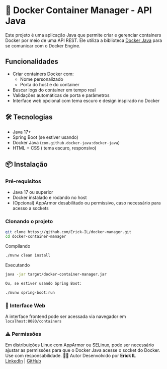 # 🐳 Docker Container Manager - API Java

Este projeto é uma aplicação Java que permite criar e gerenciar containers Docker por meio de uma API REST. Ele utiliza a biblioteca [Docker Java](https://github.com/docker-java/docker-java) para se comunicar com o Docker Engine.

## Funcionalidades

-  Criar containers Docker com:
    - Nome personalizado
    - Porta do host e do container
-  Buscar logs do container em tempo real
-  Validações automáticas de porta e parâmetros
-  Interface web opcional com tema escuro e design inspirado no Docker

## 🛠️ Tecnologias

- Java 17+
- Spring Boot (se estiver usando)
- Docker Java (`com.github.docker-java:docker-java`)
- HTML + CSS ( tema escuro, responsivo)

## 📦 Instalação

### Pré-requisitos

- Java 17 ou superior
- Docker instalado e rodando no host
- (Opcional) AppArmor desabilitado ou permissivo, caso necessário para acesso a sockets

### Clonando o projeto

```bash
git clone https://github.com/Erick-IL/docker-manager.git
cd docker-container-manager
```

Compilando
```bash
./mvnw clean install
```

Executando
```bash
java -jar target/docker-container-manager.jar

Ou, se estiver usando Spring Boot:

./mvnw spring-boot:run
```

### 🎨 Interface Web
A interface frontend pode ser acessada via navegador em `localhost:8080/containers`


### ⚠️ Permissões

Em distribuições Linux com AppArmor ou SELinux, pode ser necessário ajustar as permissões para que o Docker Java acesse o socket do Docker. Use com responsabilidade.
🧑‍💻 Autor
Desenvolvido por **Erick IL**  
[LinkedIn](https://www.linkedin.com/in/erick-il) | [GitHub](https://github.com/Erick-IL)

